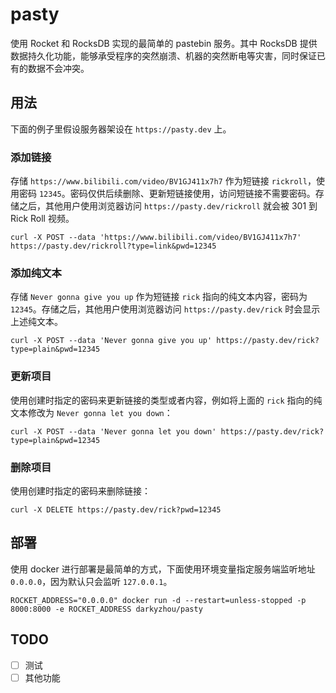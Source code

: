 # pasty

使用 Rocket 和 RocksDB 实现的最简单的 pastebin 服务。其中 RocksDB 提供数据持久化功能，能够承受程序的突然崩溃、机器的突然断电等灾害，同时保证已有的数据不会冲突。

## 用法

下面的例子里假设服务器架设在 `https://pasty.dev` 上。

### 添加链接

存储 `https://www.bilibili.com/video/BV1GJ411x7h7` 作为短链接 `rickroll`，使用密码 `12345`。密码仅供后续删除、更新短链接使用，访问短链接不需要密码。存储之后，其他用户使用浏览器访问 `https://pasty.dev/rickroll` 就会被 301 到 Rick Roll 视频。

```
curl -X POST --data 'https://www.bilibili.com/video/BV1GJ411x7h7' https://pasty.dev/rickroll?type=link&pwd=12345
```

### 添加纯文本

存储 `Never gonna give you up` 作为短链接 `rick` 指向的纯文本内容，密码为 `12345`。存储之后，其他用户使用浏览器访问 `https://pasty.dev/rick` 时会显示上述纯文本。

```
curl -X POST --data 'Never gonna give you up' https://pasty.dev/rick?type=plain&pwd=12345
```

### 更新项目

使用创建时指定的密码来更新链接的类型或者内容，例如将上面的 `rick` 指向的纯文本修改为 `Never gonna let you down`：

```
curl -X POST --data 'Never gonna let you down' https://pasty.dev/rick?type=plain&pwd=12345
```

### 删除项目

使用创建时指定的密码来删除链接：

```
curl -X DELETE https://pasty.dev/rick?pwd=12345
```

## 部署

使用 docker 进行部署是最简单的方式，下面使用环境变量指定服务端监听地址 `0.0.0.0`，因为默认只会监听 `127.0.0.1`。

```
ROCKET_ADDRESS="0.0.0.0" docker run -d --restart=unless-stopped -p 8000:8000 -e ROCKET_ADDRESS darkyzhou/pasty
```

## TODO

- [ ] 测试
- [ ] 其他功能
